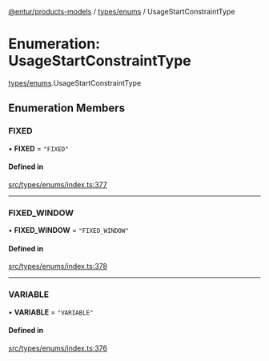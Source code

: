 [@entur/products-models](../README.md) / [types/enums](../modules/types_enums.md) / UsageStartConstraintType

# Enumeration: UsageStartConstraintType

[types/enums](../modules/types_enums.md).UsageStartConstraintType

## Enumeration Members

### FIXED

• **FIXED** = ``"FIXED"``

#### Defined in

[src/types/enums/index.ts:377](https://github.com/entur/products-models/blob/main/src/types/enums/index.ts#L377)

___

### FIXED\_WINDOW

• **FIXED\_WINDOW** = ``"FIXED_WINDOW"``

#### Defined in

[src/types/enums/index.ts:378](https://github.com/entur/products-models/blob/main/src/types/enums/index.ts#L378)

___

### VARIABLE

• **VARIABLE** = ``"VARIABLE"``

#### Defined in

[src/types/enums/index.ts:376](https://github.com/entur/products-models/blob/main/src/types/enums/index.ts#L376)
